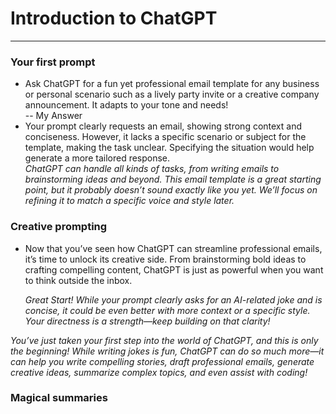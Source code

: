 # Introduction to ChatGPT
---
### Your first prompt
* Ask ChatGPT for a fun yet professional email template for any business or personal scenario such as a lively party invite or a creative company announcement. It adapts to your tone and needs!   
-- My Answer
* Your prompt clearly requests an email, showing strong context and conciseness. However, it lacks a specific scenario or subject for the template, making the task unclear. Specifying the situation would help generate a more tailored response.   
*ChatGPT can handle all kinds of tasks, from writing emails to brainstorming ideas and beyond. This email template is a great starting point, but it probably doesn’t sound exactly like you yet. We’ll focus on refining it to match a specific voice and style later.*
  
### Creative prompting
* Now that you’ve seen how ChatGPT can streamline professional emails, it’s time to unlock its creative side. From brainstorming bold ideas to crafting compelling content, ChatGPT is just as powerful when you want to think outside the inbox.
  
   *Great Start! While your prompt clearly asks for an AI-related joke and is concise, it could be even better with more context or a specific style. Your directness is a strength—keep building on that clarity!*
  
*You’ve just taken your first step into the world of ChatGPT, and this is only the beginning! While writing jokes is fun, ChatGPT can do so much more—it can help you write compelling stories, draft professional emails, generate creative ideas, summarize complex topics, and even assist with coding!*


### Magical summaries
